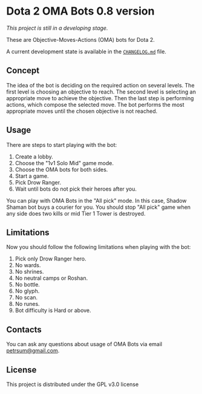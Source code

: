# Dota 2 OMA Bots 0.8 version

*This project is still in a developing stage.*

These are Objective-Moves-Actions (OMA) bots for Dota 2.

A current development state is available in the [`CHANGELOG.md`](CHANGELOG.md) file.

## Concept

The idea of the bot is deciding on the required action on several levels. The first level is choosing an objective to reach. The second level is selecting an appropriate move to achieve the objective. Then the last step is performing actions, which compose the selected move. The bot performs the most appropriate moves until the chosen objective is not reached.

## Usage

There are steps to start playing with the bot:

1. Create a lobby.
2. Choose the "1v1 Solo Mid" game mode.
3. Choose the OMA bots for both sides.
4. Start a game.
5. Pick Drow Ranger.
6. Wait until bots do not pick their heroes after you.

You can play with OMA Bots in the "All pick" mode. In this case, Shadow Shaman bot buys a courier for you. You should stop "All pick" game when any side does two kills or mid Tier 1 Tower is destroyed.

## Limitations

Now you should follow the following limitations when playing with the bot:

1. Pick only Drow Ranger hero.
2. No wards.
3. No shrines.
4. No neutral camps or Roshan.
5. No bottle.
6. No glyph.
7. No scan.
8. No runes.
9. Bot difficulty is Hard or above.

## Contacts

You can ask any questions about usage of OMA Bots via email petrsum@gmail.com.

## License

This project is distributed under the GPL v3.0 license
